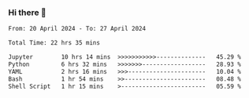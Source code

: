 ### Hi there 👋

<!--
**ututono/ututono** is a ✨ _special_ ✨ repository because its `README.md` (this file) appears on your GitHub profile.

Here are some ideas to get you started:

- 🔭 I’m currently working on ...
- 🌱 I’m currently learning ...
- 👯 I’m looking to collaborate on ...
- 🤔 I’m looking for help with ...
- 💬 Ask me about ...
- 📫 How to reach me: ...
- 😄 Pronouns: ...
- ⚡ Fun fact: ...
-->



<!--START_SECTION:waka-->

```txt
From: 20 April 2024 - To: 27 April 2024

Total Time: 22 hrs 35 mins

Jupyter        10 hrs 14 mins  >>>>>>>>>>>--------------   45.29 %
Python         6 hrs 32 mins   >>>>>>>------------------   28.93 %
YAML           2 hrs 16 mins   >>>----------------------   10.04 %
Bash           1 hr 54 mins    >>-----------------------   08.48 %
Shell Script   1 hr 15 mins    >------------------------   05.59 %
```

<!--END_SECTION:waka-->
